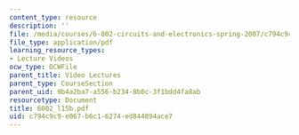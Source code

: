 ```yaml
---
content_type: resource
description: ''
file: /media/courses/6-002-circuits-and-electronics-spring-2007/c794c9c9e067b6c16274ed844894ace7_6002_l15b.pdf
file_type: application/pdf
learning_resource_types:
- Lecture Videos
ocw_type: OCWFile
parent_title: Video Lectures
parent_type: CourseSection
parent_uid: 9b4a2ba7-a556-b234-8b0c-3f1bdd4fa8ab
resourcetype: Document
title: 6002_l15b.pdf
uid: c794c9c9-e067-b6c1-6274-ed844894ace7
---
```

